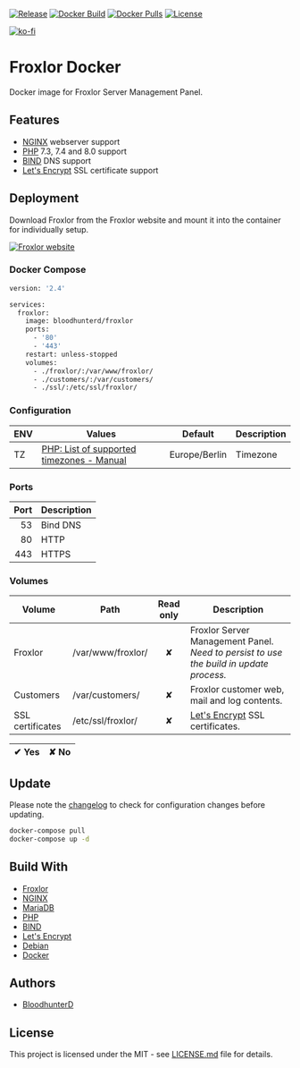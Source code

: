 [![Release](https://img.shields.io/github/v/release/bloodhunterd/froxlor-docker?style=for-the-badge)](https://github.com/bloodhunterd/froxlor-docker/releases)
[![Docker Build](https://img.shields.io/github/workflow/status/bloodhunterd/backup/Docker?style=for-the-badge&label=Docker%20Build)](https://github.com/bloodhunterd/backup/actions?query=workflow%3ADocker)
[![Docker Pulls](https://img.shields.io/docker/pulls/bloodhunterd/froxlor?style=for-the-badge)](https://hub.docker.com/r/bloodhunterd/froxlor)
[![License](https://img.shields.io/github/license/bloodhunterd/froxlor-docker?style=for-the-badge)](https://github.com/bloodhunterd/froxlor-docker/blob/master/LICENSE)

[![ko-fi](https://www.ko-fi.com/img/githubbutton_sm.svg)](https://ko-fi.com/bloodhunterd)

# Froxlor Docker

Docker image for Froxlor Server Management Panel.

## Features

* [NGINX](https://www.nginx.com/) webserver support
* [PHP](https://www.php.net/) 7.3, 7.4 and 8.0 support
* [BIND](https://www.isc.org/bind/) DNS support
* [Let's Encrypt](https://letsencrypt.org/) SSL certificate support

## Deployment

Download Froxlor from the Froxlor website and mount it into the container for individually setup.

[![Froxlor website](https://img.shields.io/badge/Froxlor-Website-blue?style=for-the-badge)](https://https://froxlor.org/)

### Docker Compose

```dockerfile
version: '2.4'

services:
  froxlor:
    image: bloodhunterd/froxlor
    ports:
      - '80'
      - '443'
    restart: unless-stopped
    volumes:
      - ./froxlor/:/var/www/froxlor/
      - ./customers/:/var/customers/
      - ./ssl/:/etc/ssl/froxlor/

```

### Configuration

| ENV | Values | Default | Description
| --- | ------- | ------- | -----------
| TZ | [PHP: List of supported timezones - Manual](https://www.php.net/manual/en/timezones.php) | Europe/Berlin | Timezone

### Ports

| Port | Description
| ---: | -----------
| 53 | Bind DNS
| 80 | HTTP
| 443 | HTTPS

### Volumes

| Volume | Path | Read only | Description
| ------ | ---- | :-------: | -----------
| Froxlor | /var/www/froxlor/ | &#10008; | Froxlor Server Management Panel. *Need to persist to use the build in update process.*
| Customers | /var/customers/ | &#10008; | Froxlor customer web, mail and log contents.
| SSL certificates | /etc/ssl/froxlor/ | &#10008; | [Let's Encrypt](https://letsencrypt.org/de/) SSL certificates.

| &#10004; Yes | &#10008; No
| ------------ | -----------

## Update

Please note the [changelog](https://github.com/bloodhunterd/froxlor-docker/blob/master/CHANGELOG.md) to check for configuration changes before updating.

```bash
docker-compose pull
docker-compose up -d
```

## Build With

* [Froxlor](https://froxlor.org/)
* [NGINX](https://www.nginx.com/)
* [MariaDB](https://mariadb.org/)
* [PHP](https://www.php.net/)
* [BIND](https://www.isc.org/bind/)
* [Let's Encrypt](https://letsencrypt.org/)
* [Debian](https://www.debian.org/)
* [Docker](https://www.docker.com/)

## Authors

* [BloodhunterD](https://github.com/bloodhunterd)

## License

This project is licensed under the MIT - see [LICENSE.md](https://github.com/bloodhunterd/froxlor-docker/blob/master/LICENSE) file for details.
